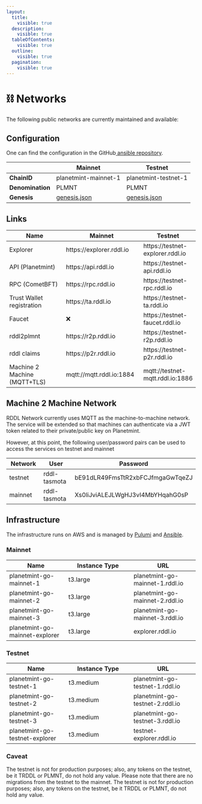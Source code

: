 ```yaml
---
layout:
  title:
    visible: true
  description:
    visible: true
  tableOfContents:
    visible: true
  outline:
    visible: true
  pagination:
    visible: true
---
```


# ⛓️ Networks

The following public networks are currently maintained and available:

## Configuration

One can find the configuration in the GitHub[ ansible repository](https://github.com/rddl-network/ansible/tree/main/templates/planetmint-go/).

|                  | Mainnet                                                  | Testnet                                                  |
| ---------------- | -------------------------------------------------------- | -------------------------------------------------------- |
| **ChainID**      | planetmint-mainnet-1                                     | planetmint-testnet-1                                     |
| **Denomination** | PLMNT                                                    | PLMNT                                                    |
| **Genesis**      | [genesis.json](chains/planetmint-mainnet-1-genesis.json) | [genesis.json](chains/planetmint-testnet-1-genesis.json) |



## Links

<table data-full-width="false"><thead><tr><th width="263">Name</th><th width="218">Mainnet</th><th>Testnet</th></tr></thead><tbody><tr><td>Explorer</td><td>https://explorer.rddl.io</td><td>https://testnet-explorer.rddl.io</td></tr><tr><td>API (Planetmint)</td><td>https://api.rddl.io</td><td>https://testnet-api.rddl.io</td></tr><tr><td>RPC (CometBFT)</td><td>https://rpc.rddl.io</td><td>https://testnet-rpc.rddl.io</td></tr><tr><td>Trust Wallet registration</td><td>https://ta.rddl.io</td><td>https://testnet-ta.rddl.io</td></tr><tr><td>Faucet</td><td><span data-gb-custom-inline data-tag="emoji" data-code="274c">❌</span></td><td>https://testnet-faucet.rddl.io</td></tr><tr><td>rddl2plmnt</td><td>https://r2p.rddl.io</td><td>https://testnet-r2p.rddl.io</td></tr><tr><td>rddl claims</td><td>https://p2r.rddl.io</td><td>https://testnet-p2r.rddl.io</td></tr><tr><td>Machine 2 Machine (MQTT+TLS)</td><td>mqtt://mqtt.rddl.io:1884</td><td>mqtt://testnet-mqtt.rddl.io:1886</td></tr></tbody></table>

## Machine 2 Machine Network

RDDL Network currently uses MQTT as the machine-to-machine network. The service will be extended so that machines can authenticate via a JWT token related to their private/public key on Planetmint.&#x20;

However, at this point, the following user/password pairs can be used to access the services on testnet and mainnet&#x20;

<table><thead><tr><th width="181">Network</th><th width="158">User</th><th>Password</th></tr></thead><tbody><tr><td>testnet</td><td>rddl-tasmota</td><td>bE91dLR49FmsTtR2xbFCJfmgaGwTqeZJ</td></tr><tr><td>mainnet</td><td>rddl-tasmota</td><td>Xs0liJviALEJLWgHJ3vI4MbYHqahG0sP</td></tr></tbody></table>



## Infrastructure

The infrastructure runs on AWS and is managed by [Pulumi](https://github.com/rddl-network/pulumi-aws) and [Ansible](https://github.com/rddl-network/ansible).

### Mainnet

<table><thead><tr><th>Name</th><th width="157.33333333333331">Instance Type</th><th>URL</th></tr></thead><tbody><tr><td>planetmint-go-mainnet-1</td><td>t3.large</td><td>planetmint-go-mainnet-1.rddl.io</td></tr><tr><td>planetmint-go-mainnet-2</td><td>t3.large</td><td>planetmint-go-mainnet-2.rddl.io</td></tr><tr><td>planetmint-go-mainnet-3</td><td>t3.large</td><td>planetmint-go-mainnet-3.rddl.io</td></tr><tr><td>planetmint-go-mainnet-explorer</td><td>t3.large</td><td>explorer.rddl.io</td></tr></tbody></table>

### Testnet

<table><thead><tr><th>Name</th><th width="156.33333333333331">Instance Type</th><th>URL</th></tr></thead><tbody><tr><td>planetmint-go-testnet-1</td><td>t3.medium</td><td>planetmint-go-testnet-1.rddl.io</td></tr><tr><td>planetmint-go-testnet-2</td><td>t3.medium</td><td>planetmint-go-testnet-2.rddl.io</td></tr><tr><td>planetmint-go-testnet-3</td><td>t3.medium</td><td>planetmint-go-testnet-3.rddl.io</td></tr><tr><td>planetmint-go-testnet-explorer</td><td>t3.medium</td><td>testnet-explorer.rddl.io</td></tr></tbody></table>



### Caveat

The testnet is not for production purposes; also, any tokens on the testnet, be it TRDDL or PLMNT, do not hold any value. Please note that there are no migrations from the testnet to the mainnet. The testnet is not for production purposes; also, any tokens on the testnet, be it TRDDL or PLMNT, do not hold any value.
